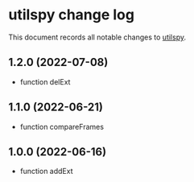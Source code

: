 # utilspy change log

This document records all notable changes to
[utilspy](https://github.com/Genzo4/utilspy).

## 1.2.0 (2022-07-08)

- function delExt

## 1.1.0 (2022-06-21)

- function compareFrames

## 1.0.0 (2022-06-16)

- function addExt

